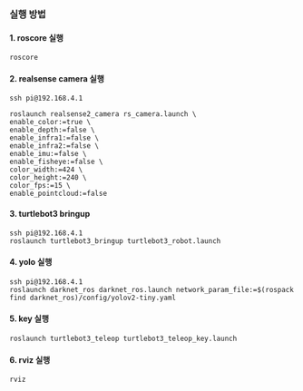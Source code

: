 ### 실행 방법 

#### 1. roscore 실행
```
roscore
```
#### 2. realsense camera 실행
```
ssh pi@192.168.4.1

roslaunch realsense2_camera rs_camera.launch \
enable_color:=true \
enable_depth:=false \
enable_infra1:=false \
enable_infra2:=false \
enable_imu:=false \
enable_fisheye:=false \
color_width:=424 \
color_height:=240 \
color_fps:=15 \
enable_pointcloud:=false
```

#### 3. turtlebot3 bringup
```
ssh pi@192.168.4.1
roslaunch turtlebot3_bringup turtlebot3_robot.launch
```
#### 4. yolo 실행
```
ssh pi@192.168.4.1
roslaunch darknet_ros darknet_ros.launch network_param_file:=$(rospack find darknet_ros)/config/yolov2-tiny.yaml
```
#### 5. key 실행 
```
roslaunch turtlebot3_teleop turtlebot3_teleop_key.launch
```
#### 6. rviz 실행
```
rviz
```
